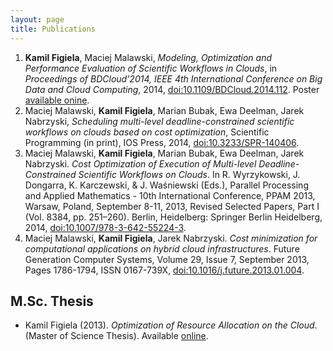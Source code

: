 ```yaml
---
layout: page
title: Publications
---
```


1. **Kamil Figiela**, Maciej Malawski, *Modeling, Optimization and Performance Evaluation of Scientific Workflows in Clouds*, in *Proceedings of BDCloud'2014, IEEE 4th International Conference on Big Data and Cloud Computing*, 2014, [doi:10.1109/BDCloud.2014.112](http://dx.doi.org/10.1109/BDCloud.2014.112). Poster [available onine](/attachments/BDCloud2014-poster.pdf).
1. Maciej Malawski, **Kamil Figiela**, Marian Bubak, Ewa Deelman, Jarek Nabrzyski, *Scheduling multi-level deadline-constrained scientific workflows on clouds based on cost optimization*, Scientific Programming (in print), IOS Press, 2014, [doi:10.3233/SPR-140406](http://dx.doi.org/10.3233/SPR-140406).
1. Maciej Malawski, **Kamil Figiela**, Marian Bubak, Ewa Deelman, Jarek Nabrzyski. *Cost Optimization of Execution of Multi-level Deadline-Constrained Scientific Workflows on Clouds*. In R. Wyrzykowski, J. Dongarra, K. Karczewski, & J. Waśniewski (Eds.), Parallel Processing and Applied Mathematics - 10th International Conference, PPAM 2013, Warsaw, Poland, September 8-11, 2013, Revised Selected Papers, Part I (Vol. 8384, pp. 251–260). Berlin, Heidelberg: Springer Berlin Heidelberg, 2014, [doi:10.1007/978-3-642-55224-3](http://dx.doi.org/10.1007/978-3-642-55224-3).
1. Maciej Malawski, **Kamil Figiela**, Jarek Nabrzyski. *Cost minimization for computational applications on hybrid cloud infrastructures*. Future Generation Computer Systems, Volume 29, Issue 7, September 2013, Pages 1786-1794, ISSN 0167-739X, [doi:10.1016/j.future.2013.01.004](http://dx.doi.org/10.1016/j.future.2013.01.004).

## M.Sc. Thesis

* Kamil Figiela (2013). *Optimization of Resource Allocation on the Cloud*. (Master of Science Thesis). Available [online](https://github.com/kfigiela/msc-thesis/blob/thesis/main.pdf?raw=true).